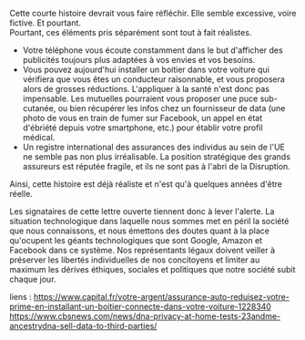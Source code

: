 Cette courte histoire devrait vous faire réfléchir. Elle semble excessive, voire fictive. Et pourtant.   
Pourtant, ces éléments pris séparément sont tout à fait réalistes.   
* Votre téléphone vous écoute constamment dans le but d'afficher des publicités toujours plus adaptées à vos envies et vos besoins.   
* Vous pouvez aujourd'hui installer un boitier dans votre voiture qui vérifiera que vous êtes un conducteur raisonnable, et vous proposera alors de grosses réductions. L'appliquer à la santé n'est 
donc pas impensable. Les mutuelles pourraient vous proposer une puce sub-cutanée, ou bien récupérer les infos chez un fournisseur de data (une photo de vous
en train de fumer sur Facebook, un appel en état d'ébriété depuis votre smartphone, etc.) pour établir votre profil médical.
* Un registre international des assurances des individus au sein de l'UE ne semble pas non plus irréalisable. La position stratégique des grands assureurs est réputée fragile, et ils ne sont pas à l'abri de la Disruption.

Ainsi, cette histoire est déjà réaliste et n'est qu'à quelques années d'être réelle. 

Les signataires de cette lettre ouverte tiennent donc à lever l'alerte. La situation technologique dans laquelle nous sommes met en péril
la société que nous connaissons, et nous émettons des doutes quant à la place qu'ocupent les géants technologiques que sont Google, Amazon et Facebook dans ce système. Nos représentants légaux doivent veiller à préserver les libertés individuelles de nos concitoyens et limiter au maximum les dérives éthiques, sociales et politiques que notre société subit chaque jour.



liens : https://www.capital.fr/votre-argent/assurance-auto-reduisez-votre-prime-en-installant-un-boitier-connecte-dans-votre-voiture-1228340 
https://www.cbsnews.com/news/dna-privacy-at-home-tests-23andme-ancestrydna-sell-data-to-third-parties/
